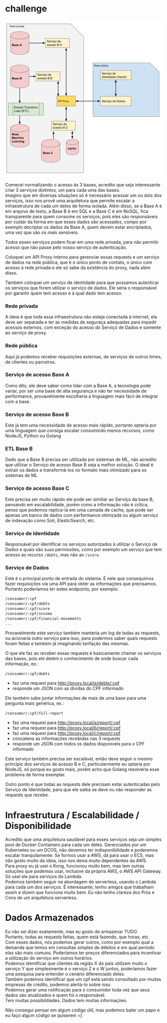 # challenge
[diagram]: https://github.com/luizguilhermesj/challenge/blob/master/Solu%C3%A7%C3%A3o%201.png
![Diagrama da arquitetura][diagram]

Comecei normalizando o acesso às 3 bases, acredito que seja interessante criar 3 serviços distintos, um para cada uma das bases.  
Imagino que em diversas situações só é necessário acessar um ou dois dos serviços, isso nos provê uma arquitetura que permite escalar a infraestrutura de cada um deles de forma isolada.
Além disso, se a Base A é em arquivo de texto, a Base B é em SQL e a Base C é em NoSQL, fica transparente para quem consome os serviços, pois eles são responsáveis por cuidar da forma em que esses dados são acessados, compo por exemplo decriptar os dados da Base A, quem devem estar encriptados, uma vez que são os mais sensíveis.  

Todos esses serviços podem ficar em uma rede privada, para não permitir acesso que não passe pelo nosso serviço de autenticação.  

Coloquei um API Proxy interno para gerenciar essas requests e um serviço de dados na rede pública, que é o único ponto de contato, o único com acesso à rede privada e ele só sabe da existência do proxy, nada além disso.  

Também coloquei um serviço de identidade para que possamos autenticar os serviços que forem utilizar o serviço de dados. Ele seria o responsável por garantir quem tem acesso e à qual dado tem acesso.

### Rede privada
A ideia é que toda essa infraestrutura não esteja conectada à internet, ela deve ser separada e ter as medidas de seguraça adequadas para impedir acessos externos, com exceção do acesso do Serviço de Dados e somente ao serviço de proxy.

### Rede pública
Aqui já podemos receber requisições externas, de serviços de outros times, de clientes ou parceiros.

### Serviço de acesso Base A
Como dito, ele deve saber como lidar com a Base A, a tecnologia pode variar, por ser uma base de alta segurança e não ter necessidade de performance, provavelmente escolheria a linguagem mais fácil de integrar com a base.

### Serviço de acesso Base B
Este já tem uma necessidade de acesso mais rápido, portanto optaria por uma linguagem que consiga escalar consumindo menos recursos, como NodeJS, Python ou Golang

### ETL Base B
Dado que a Base B precisa ser utilizada por sistemas de ML, não acredito que utilizar o Serviço de acesso Base B seja a melhor solução. O ideal é extrair os dados e transformá-los no formato mais otimizado para os sistemas de ML

### Serviço de acesso Base C
Este precisa ser muito rápido ele pode ser similiar ao Serviço da base B, pensando em escalabilidade, porém como a informação não é crítica, penso que podemos replica-la em uma camada de cache, que pode ser apenas um banco de dados com performance otimizada ou algum serviço de indexação como Solr, ElasticSearch, etc.

### Serviço de Identidade
Responsável por identificar os serviços autorizados à utilizar o Serviço de Dados e quais são suas permissões, como por exemplo um serviço que tem acesso ao recurso `/debts`, mas não ao `/score`.

### Serviço de Dados
Este é o principal ponto de entrada do sistema. É nele que consequimos fazer requisições via uma API para obter as informações que precisamos. Portanto poderíamos ter estes endpoints, por exemplo:

```
/consumer/:cpf
/consumer/:cpf/debts
/consumer/:cpf/score
/consumer/:cpf/income
/consumer/:cpf/financial-movements
...
```

Provavelmente este serviço também manteria um log de todas as requests, ou acionaria outro serviço para isso, para podermos saber quais requests foram feitas e  também já imaginando tarifação das mesmas.

O que ele faz ao receber essas requests é basicamente chamar os serviços das bases, pois ele detém o conhecimento de onde buscar cada informação, ex.:

`/consumer/:cpf/debts`
 - faz uma request para http://proxy.local/a/debts/:cpf
 - responde um JSON com as dívidas do CPF informado

Ele também sabe juntar informações de mais de uma base para uma pergunta mais genérica, ex.:

`/consumer/:cpf/full-report`
 - faz uma request para http://proxy.local/a/report/:cpf
 - faz uma request para http://proxy.local/b/report/:cpf
 - faz uma request para http://proxy.local/c/report/:cpf
 - concatena as informações recebidas nas 3 requests
 - responde um JSON com todos os dados disponíveis para o CPF informado

 Este serviço também precisa ser escalável, então deve seguir o mesmo princípio dos serviços de acesso B e C, particularmente eu optaria por NodeJS, só porque eu gosto mais, porém acho que Golang resolveria esse problema de forma exemplar.  

 Outro ponto é que todas as requests dele precisam estar autenticadas pelo Serviço de Identidade, para que ele saiba se deve ou não responder as requests que recebe.  


# Infraestrutura / Escalabilidade / Disponibilidade
Acredito que uma arquitetura saudável para esses serviços seja um simples pool de Docker Containers para cada um deles. Gerenciados por um Kubernetes ou um DCOS, não devemos ter indisponibilidade e poderemos escalar tranquilamente. Se formos usar a AWS, dá para usar o ECS, mas não gosto muito da ideia, isso nos deixa muito dependentes da AWS.  
Para proxy eu já usei o Kong, funcionou muito bem, mas tem outras soluções que podemos usar, inclusive da própria AWS, o AWS API Gateway. Só usei ele para serviços do Lambda.  
Podemos também seguir na abordagem de serverless, usando o Lambda para cada um dos serviços. É interessante, tenho amigos que trabalham assim e dizem que funciona muito bem. Eu não tenho clareza dos Prós e Cons de um arquitetura serverless.

# Dados Armazenados
Eu não sei dizer exatamente, mas eu gosto de armazenar TUDO.  
Portanto, todas as requests feitas, quem está fazendo, que horas, etc.  
Com esses dados, nós podemos gerar outros, como por exemplo qual a demanda que temos em consultas simples de débitos e em qual período elas são mais comuns. Poderíamos ter preços diferenciados para incentivar a utilização do serviço em outros horários.  
Podemos identificar que clientes da região X do país utilizam muito o serviço Y que simplesmente é o serviço Z e o W juntos, poderíamos fazer uma pesquisa para entender o cenário diferenciado deles.  
Também podemos identificar que um cpf está sendo consultado por muitas empresas de crédito, podemos alertá-lo sobre isso.  
Podemos gerar uma notificação para o consumidor toda vez que seus dados são atualizados e quem foi o responsável.  
Tem muitas possibildiades. Dados tem muitas informações.  

Não consegui pensar em algum código útil, mas podemos bater um papo e eu faço algum código se quiserem =]
